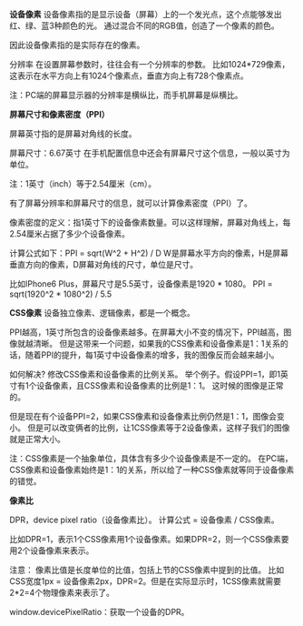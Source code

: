 **设备像素**
设备像素指的是显示设备（屏幕）上的一个发光点，这个点能够发出红、绿、蓝3种颜色的光。
通过混合不同的RGB值，创造了一个像素的颜色。

因此设备像素指的是实际存在的像素。


分辨率
在设置屏幕参数时，往往会有一个分辨率的参数。
比如1024*729像素，这表示在水平方向上有1024个像素点，垂直方向上有728个像素点。

注：PC端的屏幕显示器的分辨率是横纵比，而手机屏幕是纵横比。

**屏幕尺寸和像素密度（PPI）**

屏幕英寸指的是屏幕对角线的长度。

屏幕尺寸：6.67英寸
在手机配置信息中还会有屏幕尺寸这个信息，一般以英寸为单位。



注：1英寸（inch）等于2.54厘米（cm）。


有了屏幕分辨率和屏幕尺寸的信息，就可以计算像素密度（PPI）了。

像素密度的定义：指1英寸下的设备像素数量。可以这样理解，屏幕对角线上，每2.54厘米占据了多少个设备像素。


计算公式如下：PPI = sqrt(W^2 + H^2) / D
W是屏幕水平方向的像素，H是屏幕垂直方向的像素，D屏幕对角线的尺寸，单位是尺寸。

比如IPhone6 Plus，屏幕尺寸是5.5英寸，设备像素是1920 * 1080。
PPI = sqrt(1920^2 * 1080^2) / 5.5


**CSS像素**
设备独立像素、逻辑像素，都是一个概念。

PPI越高，1英寸所包含的设备像素越多。在屏幕大小不变的情况下，PPI越高，图像就越清晰。
但是这带来一个问题，如果我的CSS像素和设备像素是1：1关系的话，随着PPI的提升，每1英寸中设备像素的增多，我的图像反而会越来越小。

如何解决?
修改CSS像素和设备像素的比例关系。
举个例子。假设PPI=1，即1英寸有1个设备像素，且CSS像素和设备像素的比例是1：1。
这时候的图像是正常的。

但是现在有个设备PPI=2，如果CSS像素和设备像素比例仍然是1：1，图像会变小。
但是可以改变俩者的比例，让1CSS像素等于2设备像素，这样子我们的图像就是正常大小。

注：CSS像素是一个抽象单位，具体含有多少个设备像素是不一定的。
在PC端，CSS像素和设备像素始终是1：1的关系，所以给了一种CSS像素就等同于设备像素的错觉。

**像素比**

DPR，device pixel ratio（设备像素比）。
计算公式 = 设备像素 / CSS像素。

比如DPR=1，表示1个CSS像素用1个设备像素。如果DPR=2，则一个CSS像素要用2个设备像素来表示。

注意：
像素比值是长度单位的比值，包括上节的CSS像素中提到的比值。
比如CSS宽度1px = 设备像素2px，DPR=2。但是在实际显示时，1CSS像素就需要2*2=4个物理像素来表示了。

window.devicePixelRatio：获取一个设备的DPR。

